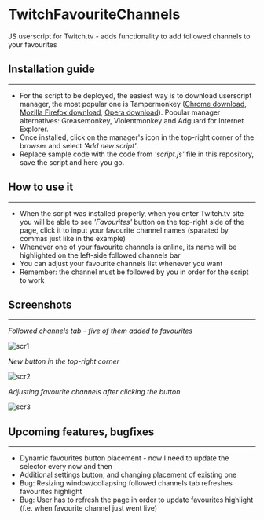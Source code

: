 # TwitchFavouriteChannels
JS userscript for Twitch.tv - adds functionality to add followed channels to your favourites

## Installation guide
___
* For the script to be deployed, the easiest way is to download userscript manager, the most popular one is Tampermonkey ([Chrome download](https://chrome.google.com/webstore/detail/tampermonkey/dhdgffkkebhmkfjojejmpbldmpobfkfo?hl=pl), [Mozilla Firefox download](https://addons.mozilla.org/pl/firefox/addon/tampermonkey/), [Opera download](https://addons.opera.com/pl/extensions/details/tampermonkey-beta/)). Popular manager alternatives: Greasemonkey, Violentmonkey and Adguard for Internet Explorer.
* Once installed, click on the manager's icon in the top-right corner of the browser and select *'Add new script'*.
* Replace sample code with the code from *'script.js'* file in this repository, save the script and here you go.

## How to use it
___
* When the script was installed properly, when you enter Twitch.tv site you will be able to see *'Favourites'* button on the top-right side of the page, click it to input your favourite channel names (sparated by commas just like in the example)
* Whenever one of your favourite channels is online, its name will be highlighted on the left-side followed channels bar
* You can adjust your favourite channels list whenever you want 
* Remember: the channel must be followed by you in order for the script to work


## Screenshots
___
*Followed channels tab - five of them added to favourites*

![scr1](https://i.imgur.com/QFlhYm8.png)


*New button in the top-right corner*

![scr2](https://i.imgur.com/B8Rdnuj.png)


*Adjusting favourite channels after clicking the button*

![scr3](https://i.imgur.com/0SSITal.png)

## Upcoming features, bugfixes
___
* Dynamic favourites button placement - now I need to update the selector every now and then
* Additional settings button, and  changing placement of existing one
* Bug: Resizing window/collapsing followed channels tab refreshes favourites highlight
* Bug: User has to refresh the page in order to update favourites highlight (f.e. when favourite channel just went live)
